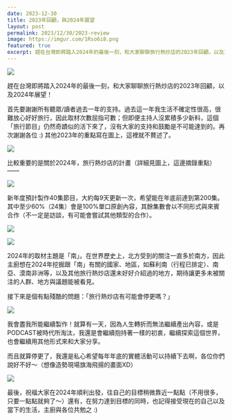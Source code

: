 ```yaml
---
date: 2023-12-30
title: 2023年回顧，與2024年展望
layout: post
permalink: 2023/12/30/2023-review
image: https://imgur.com/1Rso6i8.png
featured: true
excerpt: 趕在台灣即將踏入2024年的最後一刻，和大家聊聊旅行熱炒店的2023年回顧，以及2024年展望！
---
```

![](https://imgur.com/1Rso6i8.png)

趕在台灣即將踏入2024年的最後一刻，和大家聊聊旅行熱炒店的2023年回顧，以及2024年展望！

首先要謝謝所有聽眾/讀者過去一年的支持。過去這一年我生活不確定性很高，很難放心好好旅行，因此取材次數屈指可數；但即便主持人沒累積多少新料，這個「旅行節目」仍然奇蹟似的活下來了，沒有大家的支持和鼓勵是不可能達到的。再次謝謝各位 :) 其他2023年的重點寫在圖上，這裡就不贅述了。

![](https://imgur.com/oPiVguB.png)

比較重要的是關於2024年，旅行熱炒店的計畫（詳細見圖上，這邊摘錄重點）——

![](https://imgur.com/yxW7cO5.png)

新年度預計製作40集節目，大約每9天更新一次，希望能在年底前達到第200集。其中至少60%（24集）會是100%單口原創內容，其餘集數會以不同形式與來賓合作（不一定是訪談，有可能會嘗試其他類型的合作）。

![](https://imgur.com/vwKAEnw.png)

![](https://imgur.com/pHZOruX.png)

2024年的取材主題是「南」。在世界歷史上，北方受到的關注一直多於南方，因此主廚想在2024年挖掘跟「南」有關的國家、地區，如蘇利南（行程已排定）、南亞、漠南非洲等，以及其他旅行熱炒店還未好好介紹過的地方，期待讓更多未被關注的人群、地方與議題能被看見。

接下來是個有點殘酷的問題：「旅行熱炒店有可能會停更嗎？」

![](https://imgur.com/i98Xkvg.png)

我會盡我所能繼續製作！就算有一天，因為人生轉折而無法繼續產出內容，或是PODCAST被時代所淘汰，我還是會繼續抱持著一樣的初衷，繼續探索這個世界，也會繼續用其他形式來和大家分享。

而且就算停更了，我還是私心希望每年年底的實體活動可以持續下去啊，各位你們說好不好～（想像造勢現場旗海飛揚的畫面XD）

![](https://imgur.com/ptOthZA.png)

最後，祝福大家在2024年順利出發，往自己的目標稍微靠近一點點（不用很多，只要一點點就夠了～）還有，在努力達到目標的同時，也記得接受現在的自己以及當下的生活，主廚與各位共勉之 :)
